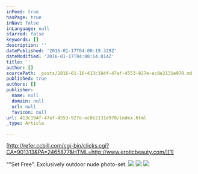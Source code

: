 ```yaml
---
inFeed: true
hasPage: true
inNav: false
inLanguage: null
starred: false
keywords: []
description: ''
datePublished: '2016-01-17T04:00:19.329Z'
dateModified: '2016-01-17T04:00:14.014Z'
title: ''
author: []
sourcePath: _posts/2016-01-16-413c194f-47af-4553-927e-ec8e2131e970.md
published: true
authors: []
publisher:
  name: null
  domain: null
  url: null
  favicon: null
url: 413c194f-47af-4553-927e-ec8e2131e970/index.html
_type: Article

---
```

[][0]

[http://refer.ccbill.com/cgi-bin/clicks.cgi?CA=901313&PA=2465877&HTML=http://www.eroticbeauty.com/][1]

""Set Free". Exclusively outdoor nude photo-set.
![](https://the-grid-user-content.s3-us-west-2.amazonaws.com/91ba8a96-a1ce-4122-9888-cfa206b79b4d.jpg)
![](https://the-grid-user-content.s3-us-west-2.amazonaws.com/cc1d9caf-c7db-4476-83e3-183044483154.jpg)
![](https://the-grid-user-content.s3-us-west-2.amazonaws.com/9e579072-8be4-4e18-8b5c-c3c4983f5b1a.jpg)

[0]: href
[1]: http://refer.ccbill.com/cgi-bin/clicks.cgi?CA=901313&PA=2465877&HTML=http://www.eroticbeauty.com/